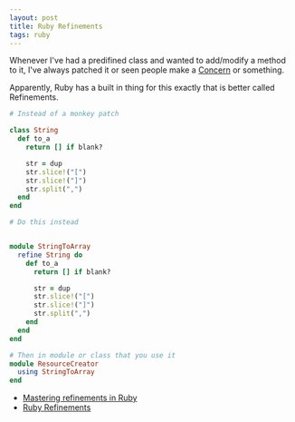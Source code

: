 ```yaml
---
layout: post
title: Ruby Refinements
tags: ruby
---
```


Whenever I've had a predifined class and wanted to add/modify a method to it, I've always patched it or seen people make a [Concern](https://api.rubyonrails.org/classes/ActiveSupport/Concern.html) or something.

Apparently, Ruby has a built in thing for this exactly that is better called Refinements.

```rb
# Instead of a monkey patch

class String
  def to_a
    return [] if blank?

    str = dup
    str.slice!("[")
    str.slice!("]")
    str.split(",")
  end
end

# Do this instead


module StringToArray
  refine String do
    def to_a
      return [] if blank?

      str = dup
      str.slice!("[")
      str.slice!("]")
      str.split(",")
    end
  end
end

# Then in module or class that you use it
module ResourceCreator
  using StringToArray
end
```

- [Mastering refinements in Ruby](https://talaatmagdyx.medium.com/mastering-refinements-in-ruby-a-comprehensive-guide-to-safer-monkey-patching-531dfdb86608)
- [Ruby Refinements](https://www.alchemists.io/articles/ruby_refinements)
